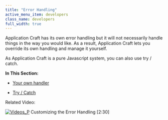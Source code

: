 ```yaml
---
title: "Error Handling"
active_menu_item: developers
class_name: developers
full_width: true
---
```



Application Craft has its own error handling but it will not necessarily handle things in the way you would like. As a result, Application Craft lets you override its own handling and manage it yourself.

As Application Craft is a pure Javascript system, you can also use try / catch.

**In This Section:**

 - [Your own handler](/developers/user-guide/scripting-apis/client-scripting-overview/error-handling/your-own-error-handler)

 - [Try / Catch](/developers/user-guide/scripting-apis/client-scripting-overview/error-handling/try-catch)

Related Video:

[![Videos\_P](/img/docs/videos_p.png)](http://www.youtube.com/v/VnqUqPeXDSE?autoplay=1&hd=1&fs=1&showsearch=0&rel=0&) Customizing the Error Handling [2:30]
